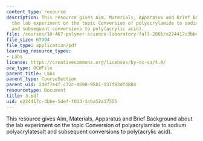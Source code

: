 ```yaml
---
content_type: resource
description: This resource gives Aim, Materials, Apparatus and Brief Background about
  the lab experiment on the topic Conversion of polyacrylamide to sodium polyacrylatesalt
  and subsequent conversions to poly(acrylic acid).
file: /courses/10-467-polymer-science-laboratory-fall-2005/e224417c3bbe5deff0131c6a52a37555_3.pdf
file_size: 67004
file_type: application/pdf
learning_resource_types:
- Labs
license: https://creativecommons.org/licenses/by-nc-sa/4.0/
ocw_type: OCWFile
parent_title: Labs
parent_type: CourseSection
parent_uid: 248f7e4f-c32c-4690-9581-137f83df4884
resourcetype: Document
title: 3.pdf
uid: e224417c-3bbe-5def-f013-1c6a52a37555
---
```

This resource gives Aim, Materials, Apparatus and Brief Background about the lab experiment on the topic Conversion of polyacrylamide to sodium polyacrylatesalt and subsequent conversions to poly(acrylic acid).